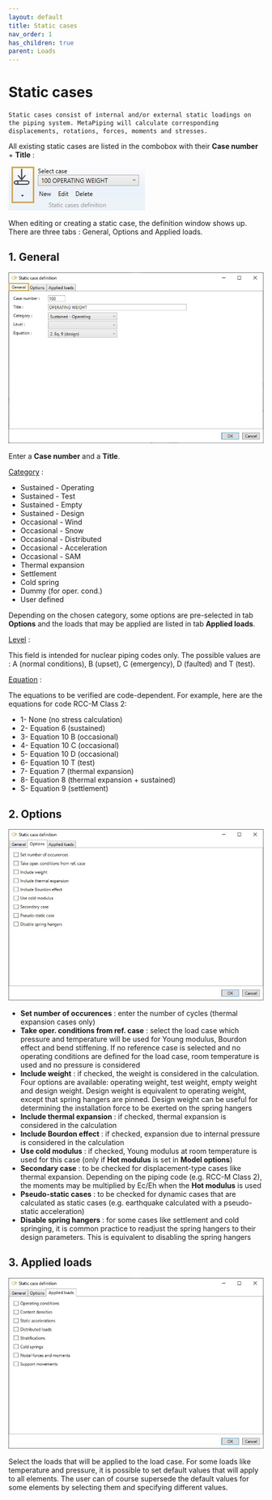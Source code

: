 ```yaml
---
layout: default
title: Static cases
nav_order: 1
has_children: true
parent: Loads
---
```


# Static cases

    Static cases consist of internal and/or external static loadings on the piping system. MetaPiping will calculate corresponding displacements, rotations, forces, moments and stresses.


All existing static cases are listed in the combobox with their **Case number** + **Title** :

![Image](../../Images/Static1.jpg)

When editing or creating a static case, the definition window shows up. There are three tabs : General, Options and Applied loads.

## 1. General

![Image](../../Images/Static2.jpg)

Enter a **Case number** and a **Title**.

<ins>Category</ins> :

- Sustained - Operating
- Sustained - Test
- Sustained - Empty
- Sustained - Design
- Occasional - Wind
- Occasional - Snow
- Occasional - Distributed
- Occasional - Acceleration
- Occasional - SAM
- Thermal expansion
- Settlement
- Cold spring
- Dummy (for oper. cond.)
- User defined

Depending on the chosen category, some options are pre-selected in tab **Options** and the loads that may be applied are listed in tab **Applied loads**.


<ins>Level</ins> :

This field is intended for nuclear piping codes only. The possible values are : A (normal conditions), B (upset), C (emergency), D (faulted) and T (test). 

<ins>Equation</ins> :

The equations to be verified are code-dependent. For example, here are the equations for code RCC-M Class 2:

- 1- None (no stress calculation)
- 2- Equation 6 (sustained)
- 3- Equation 10 B (occasional)
- 4- Equation 10 C (occasional)
- 5- Equation 10 D (occasional)
- 6- Equation 10 T (test)
- 7- Equation 7 (thermal expansion)
- 8- Equation 8 (thermal expansion + sustained)
- S- Equation 9 (settlement)


## 2. Options

![Image](../../Images/Static56.jpg)

- **Set number of occurences** : enter the number of cycles (thermal expansion cases only)
- **Take oper. conditions from ref. case** : select the load case which pressure and temperature will be used for Young modulus, Bourdon effect and bend stiffening. If no reference case is selected and no operating conditions are defined for the load case, room temperature is used and no pressure is considered
- **Include weight** : if checked, the weight is considered in the calculation. Four options are available: operating weight, test weight, empty weight and design weight. Design weight is equivalent to operating weight, except that spring hangers are pinned. Design weight can be useful for determining the installation force to be exerted on the spring hangers
- **Include thermal expansion** : if checked, thermal expansion is considered in the calculation
- **Include Bourdon effect** : if checked, expansion due to internal pressure is considered in the calculation
- **Use cold modulus** : if checked, Young modulus at room temperature is used for this case (only if **Hot modulus** is set in **Model options**)
- **Secondary case** : to be checked for displacement-type cases like thermal expansion. Depending on the piping code (e.g. RCC-M Class 2), the moments may be multiplied by Ec/Eh when the **Hot modulus** is used
- **Pseudo-static cases** : to be checked for dynamic cases that are calculated as static cases (e.g. earthquake calculated with a pseudo-static acceleration)
- **Disable spring hangers** : for some cases like settlement and cold springing, it is common practice to readjust the spring hangers to their design parameters. This is equivalent to disabling the spring hangers


## 3. Applied loads

![Image](../../Images/Static57.jpg)

Select the loads that will be applied to the load case. For some loads like temperature and pressure, it is possible to set default values that will apply to all elements. The user can of course supersede the default values for some elements by selecting them and specifying different values.